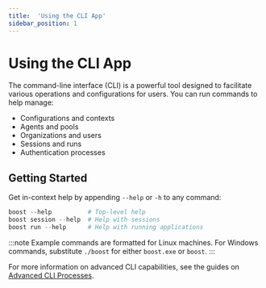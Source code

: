 ```yaml
---
title:  'Using the CLI App'
sidebar_position: 1
---
```

# Using the CLI App 

The command-line interface (CLI) is a powerful tool designed to facilitate various operations and configurations for users. You can run commands to help manage:

- Configurations and contexts
- Agents and pools
- Organizations and users
- Sessions and runs
- Authentication processes

## Getting Started

Get in-context help by appending `--help` or `-h` to any command:

```powershell
boost --help          # Top-level help
boost session --help  # Help with sessions
boost run --help      # Help with running applications
```

:::note
Example commands are formatted for Linux machines. For Windows commands, substitute `./boost` for either `boost.exe` or `boost`.
:::

For more information on advanced CLI capabilities, see the guides on [Advanced CLI Processes](/docs/juice/pro-users/cli-app/advanced-cli/advanced-cli.md).    